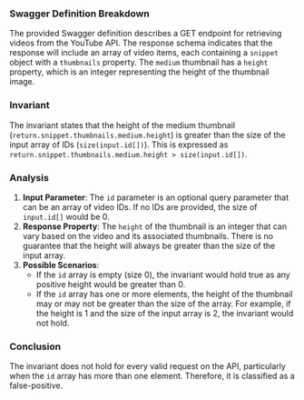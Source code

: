 ### Swagger Definition Breakdown
The provided Swagger definition describes a GET endpoint for retrieving videos from the YouTube API. The response schema indicates that the response will include an array of video items, each containing a `snippet` object with a `thumbnails` property. The `medium` thumbnail has a `height` property, which is an integer representing the height of the thumbnail image.

### Invariant
The invariant states that the height of the medium thumbnail (`return.snippet.thumbnails.medium.height`) is greater than the size of the input array of IDs (`size(input.id[])`). This is expressed as `return.snippet.thumbnails.medium.height > size(input.id[])`.

### Analysis
1. **Input Parameter**: The `id` parameter is an optional query parameter that can be an array of video IDs. If no IDs are provided, the size of `input.id[]` would be 0.
2. **Response Property**: The `height` of the thumbnail is an integer that can vary based on the video and its associated thumbnails. There is no guarantee that the height will always be greater than the size of the input array.
3. **Possible Scenarios**:
   - If the `id` array is empty (size 0), the invariant would hold true as any positive height would be greater than 0.
   - If the `id` array has one or more elements, the height of the thumbnail may or may not be greater than the size of the array. For example, if the height is 1 and the size of the input array is 2, the invariant would not hold.

### Conclusion
The invariant does not hold for every valid request on the API, particularly when the `id` array has more than one element. Therefore, it is classified as a false-positive.

